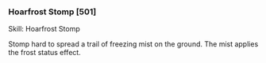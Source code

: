 ### Hoarfrost Stomp [501]

Skill: Hoarfrost Stomp

Stomp hard to spread a trail of freezing mist on the ground. The mist applies the frost status effect.